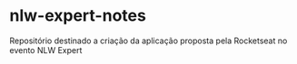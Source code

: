# nlw-expert-notes
Repositório destinado a criação da aplicação proposta pela Rocketseat no evento NLW Expert 
